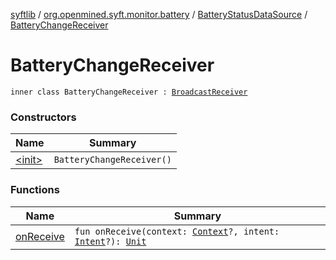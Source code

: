 [syftlib](../../../index.md) / [org.openmined.syft.monitor.battery](../../index.md) / [BatteryStatusDataSource](../index.md) / [BatteryChangeReceiver](./index.md)

# BatteryChangeReceiver

`inner class BatteryChangeReceiver : `[`BroadcastReceiver`](https://developer.android.com/reference/android/content/BroadcastReceiver.html)

### Constructors

| Name | Summary |
|---|---|
| [&lt;init&gt;](-init-.md) | `BatteryChangeReceiver()` |

### Functions

| Name | Summary |
|---|---|
| [onReceive](on-receive.md) | `fun onReceive(context: `[`Context`](https://developer.android.com/reference/android/content/Context.html)`?, intent: `[`Intent`](https://developer.android.com/reference/android/content/Intent.html)`?): `[`Unit`](https://kotlinlang.org/api/latest/jvm/stdlib/kotlin/-unit/index.html) |
